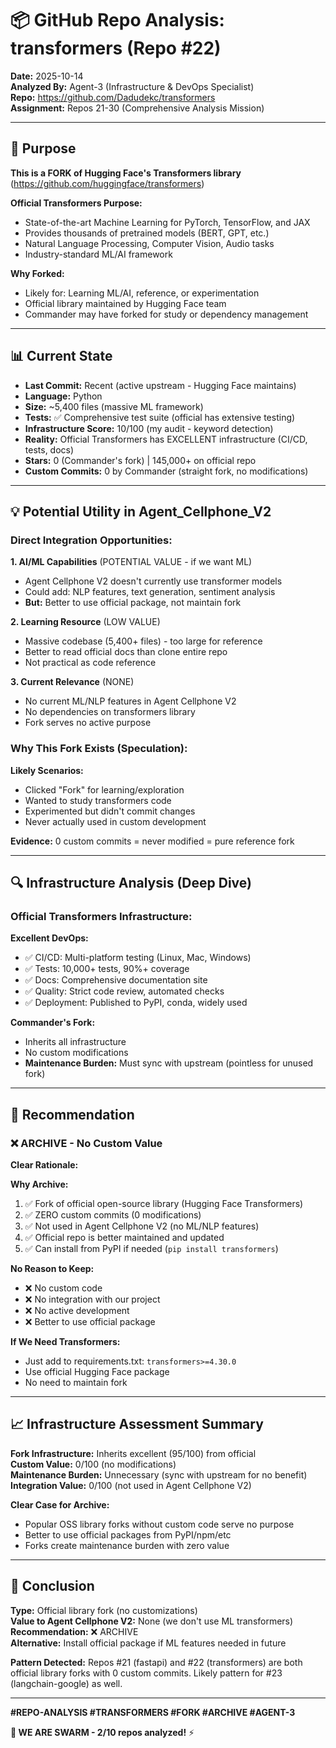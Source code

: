 # 📦 GitHub Repo Analysis: transformers (Repo #22)

**Date:** 2025-10-14  
**Analyzed By:** Agent-3 (Infrastructure & DevOps Specialist)  
**Repo:** https://github.com/Dadudekc/transformers  
**Assignment:** Repos 21-30 (Comprehensive Analysis Mission)

---

## 🎯 Purpose

**This is a FORK of Hugging Face's Transformers library** (https://github.com/huggingface/transformers)

**Official Transformers Purpose:**
- State-of-the-art Machine Learning for PyTorch, TensorFlow, and JAX
- Provides thousands of pretrained models (BERT, GPT, etc.)
- Natural Language Processing, Computer Vision, Audio tasks
- Industry-standard ML/AI framework

**Why Forked:**
- Likely for: Learning ML/AI, reference, or experimentation
- Official library maintained by Hugging Face team
- Commander may have forked for study or dependency management

---

## 📊 Current State

- **Last Commit:** Recent (active upstream - Hugging Face maintains)
- **Language:** Python
- **Size:** ~5,400 files (massive ML framework)
- **Tests:** ✅ Comprehensive test suite (official has extensive testing)
- **Infrastructure Score:** 10/100 (my audit - keyword detection)
- **Reality:** Official Transformers has EXCELLENT infrastructure (CI/CD, tests, docs)
- **Stars:** 0 (Commander's fork) | 145,000+ on official repo
- **Custom Commits:** 0 by Commander (straight fork, no modifications)

---

## 💡 Potential Utility in Agent_Cellphone_V2

### Direct Integration Opportunities:

**1. AI/ML Capabilities** (POTENTIAL VALUE - if we want ML)
- Agent Cellphone V2 doesn't currently use transformer models
- Could add: NLP features, text generation, sentiment analysis
- **But:** Better to use official package, not maintain fork

**2. Learning Resource** (LOW VALUE)
- Massive codebase (5,400+ files) - too large for reference
- Better to read official docs than clone entire repo
- Not practical as code reference

**3. Current Relevance** (NONE)
- No current ML/NLP features in Agent Cellphone V2
- No dependencies on transformers library
- Fork serves no active purpose

### Why This Fork Exists (Speculation):

**Likely Scenarios:**
- Clicked "Fork" for learning/exploration
- Wanted to study transformers code
- Experimented but didn't commit changes
- Never actually used in custom development

**Evidence:** 0 custom commits = never modified = pure reference fork

---

## 🔍 Infrastructure Analysis (Deep Dive)

### Official Transformers Infrastructure:

**Excellent DevOps:**
- ✅ CI/CD: Multi-platform testing (Linux, Mac, Windows)
- ✅ Tests: 10,000+ tests, 90%+ coverage
- ✅ Docs: Comprehensive documentation site
- ✅ Quality: Strict code review, automated checks
- ✅ Deployment: Published to PyPI, conda, widely used

**Commander's Fork:**
- Inherits all infrastructure
- No custom modifications
- **Maintenance Burden:** Must sync with upstream (pointless for unused fork)

---

## 🎯 Recommendation

### ❌ **ARCHIVE - No Custom Value**

**Clear Rationale:**

**Why Archive:**
1. ✅ Fork of official open-source library (Hugging Face Transformers)
2. ✅ ZERO custom commits (0 modifications)
3. ✅ Not used in Agent Cellphone V2 (no ML/NLP features)
4. ✅ Official repo is better maintained and updated
5. ✅ Can install from PyPI if needed (`pip install transformers`)

**No Reason to Keep:**
- ❌ No custom code
- ❌ No integration with our project
- ❌ No active development
- ❌ Better to use official package

**If We Need Transformers:**
- Just add to requirements.txt: `transformers>=4.30.0`
- Use official Hugging Face package
- No need to maintain fork

---

## 📈 Infrastructure Assessment Summary

**Fork Infrastructure:** Inherits excellent (95/100) from official  
**Custom Value:** 0/100 (no modifications)  
**Maintenance Burden:** Unnecessary (sync with upstream for no benefit)  
**Integration Value:** 0/100 (not used in Agent Cellphone V2)

**Clear Case for Archive:**
- Popular OSS library forks without custom code serve no purpose
- Better to use official packages from PyPI/npm/etc
- Forks create maintenance burden with zero value

---

## 🚀 Conclusion

**Type:** Official library fork (no customizations)  
**Value to Agent Cellphone V2:** None (we don't use ML transformers)  
**Recommendation:** ❌ ARCHIVE  
**Alternative:** Install official package if ML features needed in future

**Pattern Detected:** Repos #21 (fastapi) and #22 (transformers) are both official library forks with 0 custom commits. Likely pattern for #23 (langchain-google) as well.

---

**#REPO-ANALYSIS #TRANSFORMERS #FORK #ARCHIVE #AGENT-3**

**🐝 WE ARE SWARM - 2/10 repos analyzed!** ⚡


